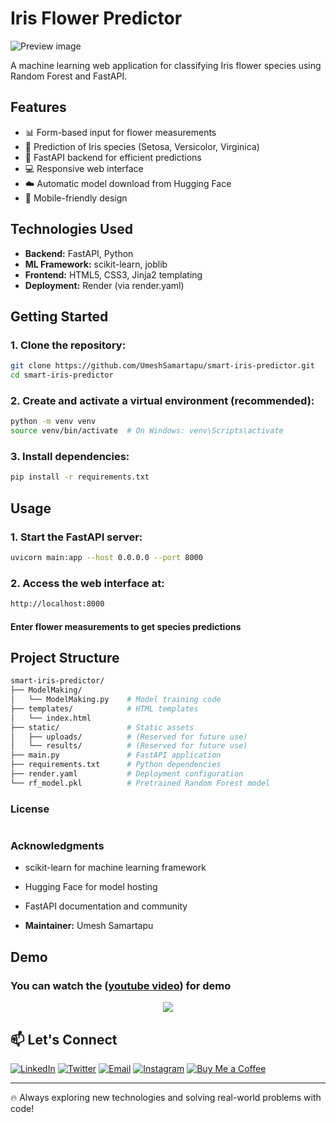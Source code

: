 # Iris Flower Predictor

![Preview image](https://github.com/UmeshSamartapu/smart-iris-predictor/blob/main/templates/smart_iris_predictor_pic.png)

A machine learning web application for classifying Iris flower species using Random Forest and FastAPI.

## Features

- 📊 Form-based input for flower measurements
- 🔮 Prediction of Iris species (Setosa, Versicolor, Virginica)
- 🚀 FastAPI backend for efficient predictions
- 💻 Responsive web interface
- ☁️ Automatic model download from Hugging Face
- 📱 Mobile-friendly design

## Technologies Used

- **Backend:** FastAPI, Python
- **ML Framework:** scikit-learn, joblib
- **Frontend:** HTML5, CSS3, Jinja2 templating
- **Deployment:** Render (via render.yaml)

## Getting Started 

### 1. Clone the repository:
```bash
git clone https://github.com/UmeshSamartapu/smart-iris-predictor.git
cd smart-iris-predictor
```

### 2. Create and activate a virtual environment (recommended):
```bash
python -m venv venv
source venv/bin/activate  # On Windows: venv\Scripts\activate
```

### 3. Install dependencies:
```bash
pip install -r requirements.txt
```

## Usage

### 1. Start the FastAPI server:
```bash
uvicorn main:app --host 0.0.0.0 --port 8000
```

### 2. Access the web interface at:
```bash
http://localhost:8000
```
#### Enter flower measurements to get species predictions

## Project Structure

```bash
smart-iris-predictor/
├── ModelMaking/
│   └── ModelMaking.py    # Model training code
├── templates/            # HTML templates
│   └── index.html
├── static/               # Static assets
│   ├── uploads/          # (Reserved for future use)
│   └── results/          # (Reserved for future use)
├── main.py               # FastAPI application
├── requirements.txt      # Python dependencies
├── render.yaml           # Deployment configuration
└── rf_model.pkl          # Pretrained Random Forest model
```

### License
```bash

```

### Acknowledgments

- scikit-learn for machine learning framework

- Hugging Face for model hosting

- FastAPI documentation and community

- **Maintainer:** Umesh Samartapu



## Demo 
### You can watch the ([youtube video](    )) for demo
<p align="center">
  <img src="https://github.com/UmeshSamartapu/smart-iris-predictor/blob/main/templates/smart_iris_predictor_gif.gif " />
</p>



## 📫 Let's Connect

[![LinkedIn](https://img.shields.io/badge/-LinkedIn-0077B5?style=flat-square&logo=linkedin&logoColor=white)](https://www.linkedin.com/in/umeshsamartapu/)
[![Twitter](https://img.shields.io/badge/-Twitter-1DA1F2?style=flat-square&logo=twitter&logoColor=white)](https://x.com/umeshsamartapu)
[![Email](https://img.shields.io/badge/-Email-D14836?style=flat-square&logo=gmail&logoColor=white)](mailto:umeshsamartapu@gmail.com)
[![Instagram](https://img.shields.io/badge/-Instagram-E4405F?style=flat-square&logo=instagram&logoColor=white)](https://www.instagram.com/umeshsamartapu/)
[![Buy Me a Coffee](https://img.shields.io/badge/-Buy%20Me%20a%20Coffee-FBAD19?style=flat-square&logo=buymeacoffee&logoColor=black)](https://www.buymeacoffee.com/umeshsamartapu)

---

🔥 Always exploring new technologies and solving real-world problems with code!

